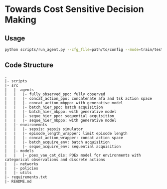 # Towards Cost Sensitive Decision Making

## Usage
```bash
python scripts/run_agent.py --cfg_file=path/to/config --mode=train/test
```

## Code Structure
    .
    |- scripts
    |- src
    |   |- agents
    |   |   |- fully_observed_ppo: fully observed
    |   |   |- concat_action_ppo: concatenate afa and tsk action space
    |   |   |- concat_action_mbppo: with generative model
    |   |   |- batch_hier_ppo: batch acquisition
    |   |   |- batch_hier_mbppo: with generative model
    |   |   |- seque_hier_ppo: sequential acquisition
    |   |   |- seque_hier_mbppo: with generative model
    |   |- environemnts
    |   |   |- sepsis: sepsis simulator
    |   |   |- episode_length_wrapper: limit episode length
    |   |   |- concat_action_wrapper: concat action space
    |   |   |- batch_acquire_env: batch acquisition
    |   |   |- seque_acquire_env: sequential acquisition
    |   |- models
    |   |   |- poex_vae_cat_dis: POEx model for environments with categorical observations and discrete actions
    |   |- networks
    |   |- policies
    |   |- utils
    |- requirements.txt
    |- README.md